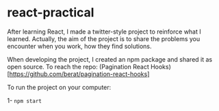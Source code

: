 # react-practical

After learning React, I made a twitter-style project to reinforce what I learned. Actually, the aim of the project is to share the problems you encounter when you work, how they find solutions.

When developing the project, I created an npm package and shared it as open source. To reach the repo: (Pagination React Hooks)[https://github.com/berat/pagination-react-hooks]

To run the project on your computer: 

1- `npm start`
